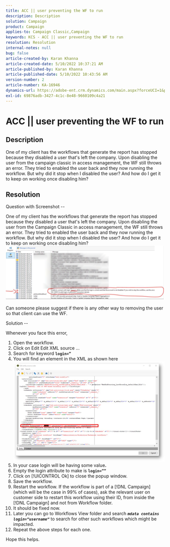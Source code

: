 ```yaml
---
title: ACC || user preventing the WF to run
description: Description
solution: Campaign
product: Campaign
applies-to: Campaign Classic,Campaign
keywords: KCS - ACC || user preventing the WF to run
resolution: Resolution
internal-notes: null
bug: false
article-created-by: Karan Khanna
article-created-date: 5/10/2022 10:37:21 AM
article-published-by: Karan Khanna
article-published-date: 5/10/2022 10:43:56 AM
version-number: 2
article-number: KA-16946
dynamics-url: https://adobe-ent.crm.dynamics.com/main.aspx?forceUCI=1&pagetype=entityrecord&etn=knowledgearticle&id=7512bb29-4dd0-ec11-a7b5-00224809c556
exl-id: 69876adb-3427-4c1c-8e48-9660109c4a21
---
```

# ACC || user preventing the WF to run

## Description


One of my client has the workflows that generate the report has stopped because they disabled a user that's left the company. Upon disabling the user from the campaign classic in access management, the WF still throws an error. They tried to enabled the user back and they now running the workflow. But why did it stop when I disabled the user? And how do I get it to keep on working once disabling him?


## Resolution


Question with Screenshot --



One of my client has the workflows that generate the report has stopped because they disabled a user that's left the company. Upon disabling the user from the Campaign Classic in access management, the WF still throws an error. They tried to enabled the user back and they now running the workflow. But why did it stop when I disabled the user? And how do I get it to keep on working once disabling him?
![](assets/178d95b7-4dd0-ec11-a7b5-00224809c556.png)

Can someone please suggest if there is any other way to removing the user so that client can use the WF.





Solution --

Whenever you face this error,

1. Open the workflow.
2. Click on Edit  Edit XML source …
3. Search for keyword <b>`login=”`</b>
4. You will find an element in the XML as shown here![](assets/dee6636f-799e-eb11-b1ac-000d3a368466.png)
5. In your case login will be having some value<b>.</b>
6. Empty the login attribute to make is <b>`login=””`</b>
7. Click on [!UICONTROL Ok] to close the popup window.
8. Save the workflow.
9. Restart the workflow. If the workflow is part of a [!DNL Campaign] (which will be the case in 99% of cases), ask the relevant user on customer side to restart this workflow using their ID, from inside the [!DNL Campaign] and not from Workflow folder.
10. It should be fixed now.
11. Later you can go to Workflows View folder and search <b>*`mdata contains login=”username”`</b>* to search for other such workflows which might be impacted.
12. Repeat the above steps for each one.


Hope this helps.
